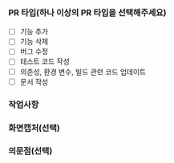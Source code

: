 ### PR 타입(하나 이상의 PR 타입을 선택해주세요)

- [ ] 기능 추가
- [ ] 기능 삭제
- [ ] 버그 수정
- [ ] 테스트 코드 작성
- [ ] 의존성, 환경 변수, 빌드 관련 코드 업데이트
- [ ] 문서 작성

### 작업사항

### 화면캡처(선택)

### 의문점(선택) 